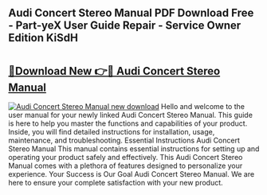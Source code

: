 ## Audi Concert Stereo Manual PDF Download Free - Part-yeX User Guide Repair - Service Owner Edition KiSdH

# <h2><a href="http://bc57310.oget.top/?id=Audi+Concert+Stereo+Manual">🔗Download New 👉🔴 Audi Concert Stereo Manual</a></h2>

[![Audi Concert Stereo Manual new download](https://i.imgur.com/5g1atiW.png)](http://bc57310.oget.top/?id=Audi+Concert+Stereo+Manual)
Hello and welcome to the user manual for your newly linked Audi Concert Stereo Manual. This guide is here to help you master the functions and capabilities of your product. Inside, you will find detailed instructions for installation, usage, maintenance, and troubleshooting. Essential Instructions Audi Concert Stereo Manual This manual contains essential instructions for setting up and operating your product safely and effectively. This Audi Concert Stereo Manual comes with a plethora of features designed to personalize your experience. Your Success is Our Goal Audi Concert Stereo Manual. We are here to ensure your complete satisfaction with your new product.
